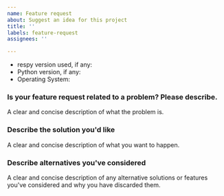 ```yaml
---
name: Feature request
about: Suggest an idea for this project
title: ''
labels: feature-request
assignees: ''

---
```


* respy version used, if any:
* Python version, if any:
* Operating System:

### Is your feature request related to a problem? Please describe.

A clear and concise description of what the problem is.

### Describe the solution you'd like

A clear and concise description of what you want to happen.

### Describe alternatives you've considered

A clear and concise description of any alternative solutions or features you've
considered and why you have discarded them.
